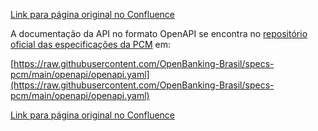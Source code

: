 [Link para página original no Confluence](https://openfinancebrasil.atlassian.net/wiki/spaces/OF/pages/37912663)

A documentação da API no formato OpenAPI se encontra no [repositório oficial das especificações da PCM](https://github.com/OpenBanking-Brasil/specs-pcm) em:

[https://raw.githubusercontent.com/OpenBanking-Brasil/specs-pcm/main/openapi/openapi.yaml](https://raw.githubusercontent.com/OpenBanking-Brasil/specs-pcm/main/openapi/openapi.yaml)

[Link para página original no Confluence](https://openfinancebrasil.atlassian.net/wiki/spaces/OF/pages/37912663)